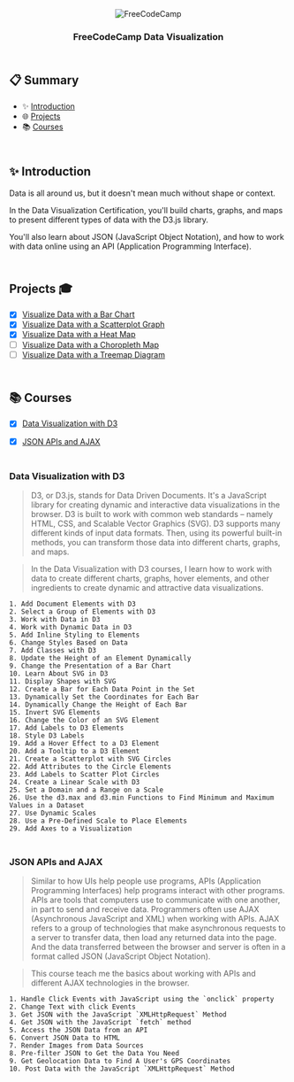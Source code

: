 <div align="center" class="container">
<div align="center">
  <img alt="FreeCodeCamp" src="https://cdn.freecodecamp.org/platform/universal/fcc_primary.svg">
</div>
<h3  align="center">FreeCodeCamp Data Visualization</h3>
</div>

## <br /> 📋 <a name="table">Summary</a>

- ✨ [Introduction](#introduction)
- 🌐 [Projects](#projects)
- 📚 [Courses](#courses)

## <br /> <a name="introduction">✨ Introduction</a>

Data is all around us, but it doesn't mean much without shape or context.

In the Data Visualization Certification, you'll build charts, graphs, and maps to present different types of data with the D3.js library.

You'll also learn about JSON (JavaScript Object Notation), and how to work with data online using an API (Application Programming Interface).

## <br /> <a name="projects">Projects 🎓</a>
- [x] [Visualize Data with a Bar Chart](./1_Bar-chart/)  
- [x] [Visualize Data with a Scatterplot Graph](./2_Scatterplot-graph/)  
- [x] [Visualize Data with a Heat Map](./3_Heat-map/)  
- [ ] [Visualize Data with a Choropleth Map](./4_Choropleth-map/)  
- [ ] [Visualize Data with a Treemap Diagram](./5_Treemap-diagram/)  

## <br /> <a name="courses">📚 Courses</a>

- [x] [Data Visualization with D3](Data-Visualization)
- [x] [JSON APIs and AJAX](JSON-APIs)



### <br /> <a name="Data-Visualization">Data Visualization with D3</a>

> D3, or D3.js, stands for Data Driven Documents. It's a JavaScript library for creating dynamic and interactive data visualizations in the browser.
> D3 is built to work with common web standards – namely HTML, CSS, and Scalable Vector Graphics (SVG).
> D3 supports many different kinds of input data formats. Then, using its powerful built-in methods, you can transform those data into different charts, graphs, and maps.

> In the Data Visualization with D3 courses, I learn how to work with data to create different charts, graphs, hover elements, and other ingredients to create dynamic and attractive data visualizations.

```
1. Add Document Elements with D3
2. Select a Group of Elements with D3
3. Work with Data in D3
4. Work with Dynamic Data in D3
5. Add Inline Styling to Elements
6. Change Styles Based on Data
7. Add Classes with D3
8. Update the Height of an Element Dynamically
9. Change the Presentation of a Bar Chart
10. Learn About SVG in D3
11. Display Shapes with SVG
12. Create a Bar for Each Data Point in the Set
13. Dynamically Set the Coordinates for Each Bar
14. Dynamically Change the Height of Each Bar
15. Invert SVG Elements
16. Change the Color of an SVG Element
17. Add Labels to D3 Elements
18. Style D3 Labels
19. Add a Hover Effect to a D3 Element
20. Add a Tooltip to a D3 Element
21. Create a Scatterplot with SVG Circles
22. Add Attributes to the Circle Elements
23. Add Labels to Scatter Plot Circles
24. Create a Linear Scale with D3
25. Set a Domain and a Range on a Scale
26. Use the d3.max and d3.min Functions to Find Minimum and Maximum Values in a Dataset
27. Use Dynamic Scales
28. Use a Pre-Defined Scale to Place Elements
29. Add Axes to a Visualization
```



### <br /> <a name="JSON-APIs">JSON APIs and AJAX</a>

> Similar to how UIs help people use programs, APIs (Application Programming Interfaces) help programs interact with other programs. APIs are tools that computers use to communicate with one another, in part to send and receive data.
> Programmers often use AJAX (Asynchronous JavaScript and XML) when working with APIs. AJAX refers to a group of technologies that make asynchronous requests to a server to transfer data, then load any returned data into the page. And the data transferred between the browser and server is often in a format called JSON (JavaScript Object Notation).

> This course teach me the basics about working with APIs and different AJAX technologies in the browser.

```
1. Handle Click Events with JavaScript using the `onclick` property
2. Change Text with click Events
3. Get JSON with the JavaScript `XMLHttpRequest` Method
4. Get JSON with the JavaScript `fetch` method
5. Access the JSON Data from an API
6. Convert JSON Data to HTML
7. Render Images from Data Sources
8. Pre-filter JSON to Get the Data You Need
9. Get Geolocation Data to Find A User's GPS Coordinates
10. Post Data with the JavaScript `XMLHttpRequest` Method
```


